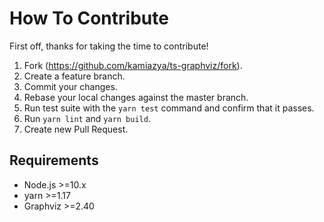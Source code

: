 # How To Contribute

First off, thanks for taking the time to contribute!

1. Fork (<https://github.com/kamiazya/ts-graphviz/fork>).
2. Create a feature branch.
3. Commit your changes.
4. Rebase your local changes against the master branch.
5. Run test suite with the `yarn test` command and confirm that it passes.
6. Run `yarn lint` and `yarn build`.
7. Create new Pull Request.

## Requirements

- Node.js >=10.x
- yarn >=1.17
- Graphviz >=2.40
